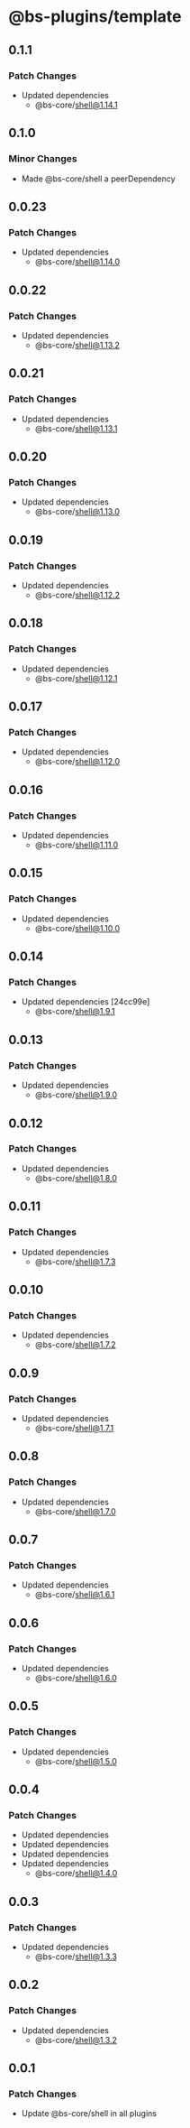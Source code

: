 # @bs-plugins/template

## 0.1.1

### Patch Changes

- Updated dependencies
  - @bs-core/shell@1.14.1

## 0.1.0

### Minor Changes

- Made @bs-core/shell a peerDependency

## 0.0.23

### Patch Changes

- Updated dependencies
  - @bs-core/shell@1.14.0

## 0.0.22

### Patch Changes

- Updated dependencies
  - @bs-core/shell@1.13.2

## 0.0.21

### Patch Changes

- Updated dependencies
  - @bs-core/shell@1.13.1

## 0.0.20

### Patch Changes

- Updated dependencies
  - @bs-core/shell@1.13.0

## 0.0.19

### Patch Changes

- Updated dependencies
  - @bs-core/shell@1.12.2

## 0.0.18

### Patch Changes

- Updated dependencies
  - @bs-core/shell@1.12.1

## 0.0.17

### Patch Changes

- Updated dependencies
  - @bs-core/shell@1.12.0

## 0.0.16

### Patch Changes

- Updated dependencies
  - @bs-core/shell@1.11.0

## 0.0.15

### Patch Changes

- Updated dependencies
  - @bs-core/shell@1.10.0

## 0.0.14

### Patch Changes

- Updated dependencies [24cc99e]
  - @bs-core/shell@1.9.1

## 0.0.13

### Patch Changes

- Updated dependencies
  - @bs-core/shell@1.9.0

## 0.0.12

### Patch Changes

- Updated dependencies
  - @bs-core/shell@1.8.0

## 0.0.11

### Patch Changes

- Updated dependencies
  - @bs-core/shell@1.7.3

## 0.0.10

### Patch Changes

- Updated dependencies
  - @bs-core/shell@1.7.2

## 0.0.9

### Patch Changes

- Updated dependencies
  - @bs-core/shell@1.7.1

## 0.0.8

### Patch Changes

- Updated dependencies
  - @bs-core/shell@1.7.0

## 0.0.7

### Patch Changes

- Updated dependencies
  - @bs-core/shell@1.6.1

## 0.0.6

### Patch Changes

- Updated dependencies
  - @bs-core/shell@1.6.0

## 0.0.5

### Patch Changes

- Updated dependencies
  - @bs-core/shell@1.5.0

## 0.0.4

### Patch Changes

- Updated dependencies
- Updated dependencies
- Updated dependencies
- Updated dependencies
  - @bs-core/shell@1.4.0

## 0.0.3

### Patch Changes

- Updated dependencies
  - @bs-core/shell@1.3.3

## 0.0.2

### Patch Changes

- Updated dependencies
  - @bs-core/shell@1.3.2

## 0.0.1

### Patch Changes

- Update @bs-core/shell in all plugins
